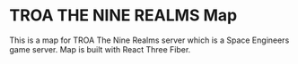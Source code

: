 # TROA THE NINE REALMS Map

This is a map for TROA The Nine Realms server which is a Space Engineers game server. 
Map is built with React Three Fiber.
